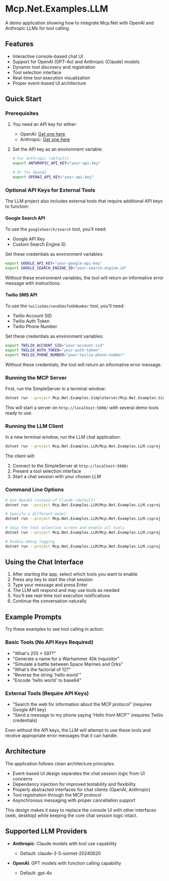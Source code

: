 # Mcp.Net.Examples.LLM

A demo application showing how to integrate Mcp.Net with OpenAI and Anthropic LLMs for tool calling.

## Features

- Interactive console-based chat UI
- Support for OpenAI (GPT-4o) and Anthropic (Claude) models
- Dynamic tool discovery and registration
- Tool selection interface
- Real-time tool execution visualization
- Proper event-based UI architecture

## Quick Start

### Prerequisites

1. You need an API key for either:
   - OpenAI: [Get one here](https://platform.openai.com/api-keys)
   - Anthropic: [Get one here](https://console.anthropic.com/)

2. Set the API key as an environment variable:
   ```bash
   # For Anthropic (default)
   export ANTHROPIC_API_KEY="your-api-key"
   
   # Or for OpenAI
   export OPENAI_API_KEY="your-api-key"
   ```

### Optional API Keys for External Tools

The LLM project also includes external tools that require additional API keys to function:

#### Google Search API

To use the `googleSearch/search` tool, you'll need:
- Google API Key 
- Custom Search Engine ID

Set these credentials as environment variables:
```bash
export GOOGLE_API_KEY="your-google-api-key"
export GOOGLE_SEARCH_ENGINE_ID="your-search-engine-id"
```

Without these environment variables, the tool will return an informative error message with instructions.

#### Twilio SMS API

To use the `twilioSms/sendSmsToUkNumber` tool, you'll need:
- Twilio Account SID
- Twilio Auth Token
- Twilio Phone Number

Set these credentials as environment variables:
```bash
export TWILIO_ACCOUNT_SID="your-account-sid"
export TWILIO_AUTH_TOKEN="your-auth-token"
export TWILIO_PHONE_NUMBER="your-twilio-phone-number"
```

Without these credentials, the tool will return an informative error message.

### Running the MCP Server

First, run the SimpleServer in a terminal window:

```bash
dotnet run --project Mcp.Net.Examples.SimpleServer/Mcp.Net.Examples.SimpleServer.csproj
```

This will start a server on `http://localhost:5000/` with several demo tools ready to use.

### Running the LLM Client

In a new terminal window, run the LLM chat application:

```bash
dotnet run --project Mcp.Net.Examples.LLM/Mcp.Net.Examples.LLM.csproj
```

The client will:
1. Connect to the SimpleServer at `http://localhost:5000/`
2. Present a tool selection interface
3. Start a chat session with your chosen LLM

### Command Line Options

```bash
# Use OpenAI instead of Claude (default)
dotnet run --project Mcp.Net.Examples.LLM/Mcp.Net.Examples.LLM.csproj --provider=openai

# Specify a different model
dotnet run --project Mcp.Net.Examples.LLM/Mcp.Net.Examples.LLM.csproj --model=gpt-4

# Skip the tool selection screen and enable all tools
dotnet run --project Mcp.Net.Examples.LLM/Mcp.Net.Examples.LLM.csproj --all-tools

# Enable debug logging
dotnet run --project Mcp.Net.Examples.LLM/Mcp.Net.Examples.LLM.csproj --debug
```

## Using the Chat Interface

1. After starting the app, select which tools you want to enable
2. Press any key to start the chat session
3. Type your message and press Enter
4. The LLM will respond and may use tools as needed
5. You'll see real-time tool execution notifications
6. Continue the conversation naturally

## Example Prompts

Try these examples to see tool calling in action:

### Basic Tools (No API Keys Required)
- "What's 255 × 597?"
- "Generate a name for a Warhammer 40k Inquisitor"
- "Simulate a battle between Space Marines and Orks"
- "What's the factorial of 12?"
- "Reverse the string 'hello world'"
- "Encode 'hello world' to base64"

### External Tools (Require API Keys)
- "Search the web for information about the MCP protocol" (requires Google API key)
- "Send a message to my phone saying 'Hello from MCP'" (requires Twilio credentials)

Even without the API keys, the LLM will attempt to use these tools and receive appropriate error messages that it can handle.

## Architecture

The application follows clean architecture principles:
- Event-based UI design separates the chat session logic from UI concerns
- Dependency injection for improved testability and flexibility
- Properly abstracted interfaces for chat clients (OpenAI, Anthropic)
- Tool registration through the MCP protocol
- Asynchronous messaging with proper cancellation support

This design makes it easy to replace the console UI with other interfaces (web, desktop) while keeping the core chat session logic intact.

## Supported LLM Providers

- **Anthropic**: Claude models with tool use capability
  - Default: claude-3-5-sonnet-20240620
  
- **OpenAI**: GPT models with function calling capability
  - Default: gpt-4o